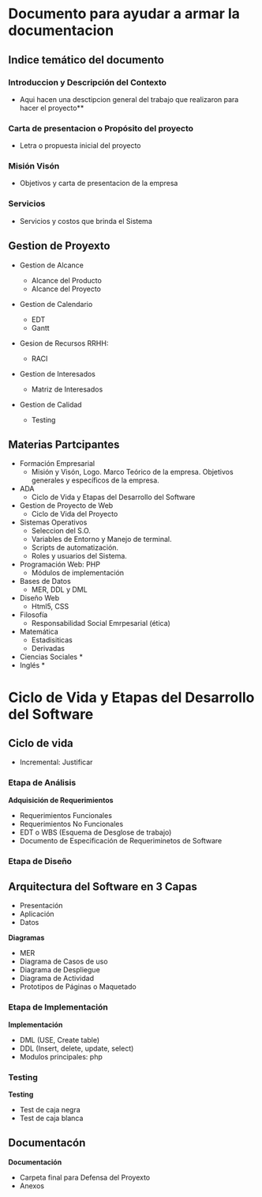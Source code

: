 # Documento para ayudar a armar la documentacion


## Indice temático del documento

### Introduccion y Descripción del Contexto
  + Aqui hacen una desctipcion general del trabajo que realizaron para hacer el proyecto**


### Carta de presentacion o Propósito del proyecto
  + Letra o propuesta inicial del proyecto

### Misión Visón
  + Objetivos y carta de presentacion de la empresa

### Servicios
  + Servicios y costos que brinda el Sistema
  
## Gestion de Proyexto
  + Gestion de Alcance
    * Alcance del Producto
    * Alcance del Proyecto
    
  + Gestion de Calendario
    * EDT
    * Gantt
    
  + Gesion de Recursos RRHH:
    * RACI
    
  + Gestion de Interesados
    * Matriz de Interesados
    
  + Gestion de Calidad
    * Testing
    
  

## Materias Partcipantes
  + Formación Empresarial
    * Misión y Visón, Logo. Marco Teórico de la empresa. Objetivos generales y específicos de la empresa.
  + ADA
    * Ciclo de Vida y Etapas del Desarrollo del Software
  + Gestion de Proyecto de Web
    * Ciclo de Vida del Proyecto
  + Sistemas Operativos
    * Seleccion del S.O.
    * Variables de Entorno y Manejo de terminal.
    * Scripts de automatización.
    *  Roles y usuarios del Sistema.
  + Programación Web: PHP
    * Módulos de implementación
  + Bases de Datos
    * MER, DDL y DML
  + Diseño Web
    * Html5, CSS 
  + Filosofía
    * Responsabilidad Social Emrpesarial (ética)
  + Matemática
    * Estadisiticas
    * Derivadas
  + Ciencias Sociales
    * 
  + Inglés
    * 



# Ciclo de Vida y Etapas del Desarrollo del Software
## Ciclo de vida
  + Incremental: Justificar

### Etapa de Análisis
**Adquisición de Requerimientos**
  + Requerimientos Funcionales
  + Requerimientos No Funcionales
  + EDT o WBS (Esquema de Desglose de trabajo)
  + Documento de Especificación de Requeriminetos de Software


### Etapa de Diseño
## Arquitectura del Software en 3 Capas
  + Presentación
  + Aplicación
  + Datos

**Diagramas**
  + MER
  + Diagrama de Casos de uso
  + Diagrama de Despliegue
  + Diagrama de Actividad
  + Prototipos de Páginas o Maquetado

### Etapa de Implementación
**Implementación**
  + DML (USE, Create table)
  + DDL (Insert, delete, update, select)
  + Modulos principales: php

### Testing
**Testing**
  + Test de caja negra
  + Test de caja blanca


## Documentacón
**Documentación**
  + Carpeta final para Defensa del Proyexto
  + Anexos
